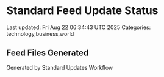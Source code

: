 # Standard Feed Update Status
Last updated: Fri Aug 22 06:34:43 UTC 2025
Categories: technology,business,world

## Feed Files Generated

Generated by Standard Updates Workflow
